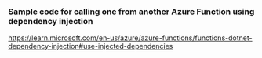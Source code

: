 ### Sample code for calling one from another Azure Function using dependency injection
https://learn.microsoft.com/en-us/azure/azure-functions/functions-dotnet-dependency-injection#use-injected-dependencies


